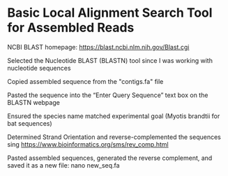 # Basic Local Alignment Search Tool for Assembled Reads

NCBI BLAST homepage: https://blast.ncbi.nlm.nih.gov/Blast.cgi

Selected the Nucleotide BLAST (BLASTN) tool since I was working with nucleotide sequences

Copied assembled sequence from the "contigs.fa" file

Pasted the sequence into the “Enter Query Sequence” text box on the BLASTN webpage

Ensured the species name matched experimental goal (Myotis brandtii for bat sequences)

Determined Strand Orientation and reverse-complemented the sequences sing https://www.bioinformatics.org/sms/rev_comp.html

Pasted assembled sequences, generated the reverse complement, and saved it as a new file: nano new_seq.fa

